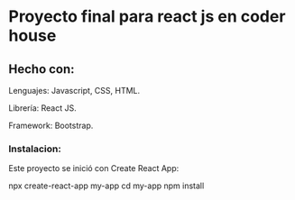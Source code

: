 # Proyecto final para react js en coder house

## Hecho con:

Lenguajes: Javascript, CSS, HTML.

Librería: React JS.

Framework: Bootstrap.

### Instalacion:
Este proyecto se inició con Create React App:

  npx create-react-app my-app
  cd my-app
  npm install
  
